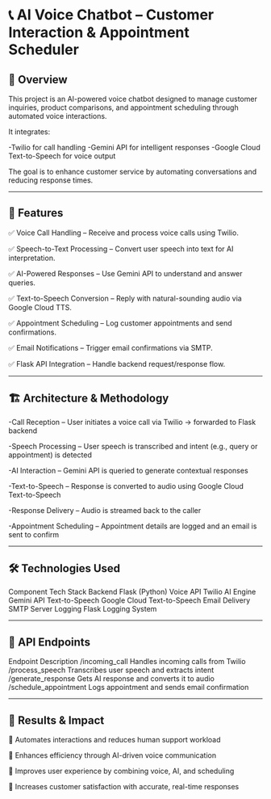 # 📞 AI Voice Chatbot – Customer Interaction & Appointment Scheduler
## 🌟 Overview
This project is an AI-powered voice chatbot designed to manage customer inquiries, product comparisons, and appointment scheduling through automated voice interactions.

It integrates:

-Twilio for call handling
-Gemini API for intelligent responses
-Google Cloud Text-to-Speech for voice output

The goal is to enhance customer service by automating conversations and reducing response times.

---
## 🚀 Features
✅ Voice Call Handling – Receive and process voice calls using Twilio.

✅ Speech-to-Text Processing – Convert user speech into text for AI interpretation.

✅ AI-Powered Responses – Use Gemini API to understand and answer queries.

✅ Text-to-Speech Conversion – Reply with natural-sounding audio via Google Cloud TTS.

✅ Appointment Scheduling – Log customer appointments and send confirmations.

✅ Email Notifications – Trigger email confirmations via SMTP.

✅ Flask API Integration – Handle backend request/response flow.

---

## 🏗️ Architecture & Methodology
-Call Reception – User initiates a voice call via Twilio → forwarded to Flask backend

-Speech Processing – User speech is transcribed and intent (e.g., query or appointment) is detected

-AI Interaction – Gemini API is queried to generate contextual responses

-Text-to-Speech – Response is converted to audio using Google Cloud Text-to-Speech

-Response Delivery – Audio is streamed back to the caller

-Appointment Scheduling – Appointment details are logged and an email is sent to confirm

---
## 🛠️ Technologies Used
Component	Tech Stack
Backend	Flask (Python)
Voice API	Twilio
AI Engine	Gemini API
Text-to-Speech	Google Cloud Text-to-Speech
Email Delivery	SMTP Server
Logging	Flask Logging System

---
## 🔄 API Endpoints
Endpoint	Description
/incoming_call	Handles incoming calls from Twilio
/process_speech	Transcribes user speech and extracts intent
/generate_response	Gets AI response and converts it to audio
/schedule_appointment	Logs appointment and sends email confirmation

---
## 🎯 Results & Impact
📌 Automates interactions and reduces human support workload

📌 Enhances efficiency through AI-driven voice communication

📌 Improves user experience by combining voice, AI, and scheduling

📌 Increases customer satisfaction with accurate, real-time responses
